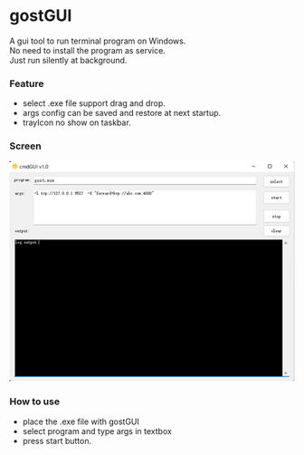 # gostGUI
A gui tool to run terminal program on Windows.  
No need to install the program as service.   
Just  run silently at background.



### Feature

- select .exe file support drag and drop.
- args config can be saved and restore at next startup.
- trayIcon no show on taskbar.

### Screen

![screen](./screen.png)

### How to use
- place the .exe file with gostGUI
- select program and type args in textbox
- press start button.  



